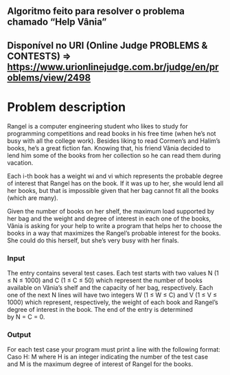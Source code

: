 ## Algoritmo feito para resolver o problema chamado “Help Vânia”
## Disponível no URI (Online Judge PROBLEMS & CONTESTS) => https://www.urionlinejudge.com.br/judge/en/problems/view/2498

# Problem description

Rangel is a computer engineering student who likes to study for programming competitions and read books in his free time (when he’s not busy with all the college work). Besides liking to read Cormen’s and Halim’s books, he’s a great fiction fan. Knowing that, his friend Vânia decided to lend him some of the books from her collection so he can read them during vacation.

Each i-th book has a weight wi and vi which represents the probable degree of interest that Rangel has on the book. If it was up to her, she would lend all her books, but that is impossible given that her bag cannot fit all the books (which are many).

Given the number of books on her shelf, the maximum load supported by her bag and the weight and degree of interest in each one of the books, Vânia is asking for your help to write a program that helps her to choose the books in a way that maximizes the Rangel’s probable interest for the books. She could do this herself, but she’s very busy with her finals.

### Input
The entry contains several test cases. Each test starts with two values N (1 ≤ N ≤ 1000) and C (1 ≤ C ≤ 50) which represent the number of books available on Vânia’s shelf and the capacity of her bag, respectively. Each one of the next N lines will have two integers W (1 ≤ W ≤ C) and V (1 ≤ V ≤ 1000) which represent, respectively, the weight of each book and Rangel’s degree of interest in the book. The end of the entry is determined by N = C = 0.

### Output
For each test case your program must print a line with the following format: Caso H: M where H is an integer indicating the number of the test case and M is the maximum degree of interest of Rangel for the books.
